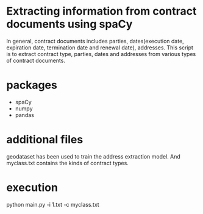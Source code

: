 # Extracting information from contract documents using spaCy
In general, contract documents includes parties, dates(execution date, expiration date, termination date and renewal date), addresses.
This script is to extract contract type, parties, dates and addresses from various types of contract documents.

# packages
 - spaCy
 - numpy
 - pandas

# additional files
geodataset has been used to train the address extraction model.
And myclass.txt contains the kinds of contract types.

# execution

python main.py -i 1.txt -c myclass.txt


